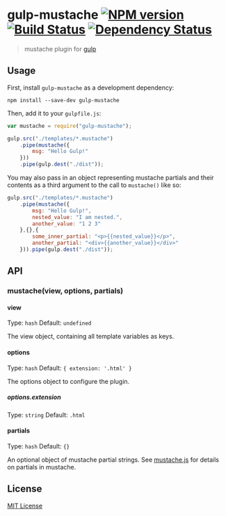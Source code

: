 # gulp-mustache [![NPM version][npm-image]][npm-url] [![Build Status][travis-image]][travis-url] [![Dependency Status][depstat-image]][depstat-url]

> mustache plugin for [gulp](https://github.com/wearefractal/gulp)

## Usage

First, install `gulp-mustache` as a development dependency:

```shell
npm install --save-dev gulp-mustache
```

Then, add it to your `gulpfile.js`:

```javascript
var mustache = require("gulp-mustache");

gulp.src("./templates/*.mustache")
	.pipe(mustache({
		msg: "Hello Gulp!"
	}))
	.pipe(gulp.dest("./dist"));
```

You may also pass in an object representing mustache partials and their contents
as a third argument to the call to `mustache()` like so:

```javascript
gulp.src("./templates/*.mustache")
	.pipe(mustache({
		msg: "Hello Gulp!",
		nested_value: "I am nested.",
		another_value: "1 2 3"
	},{},{
		some_inner_partial: "<p>{{nested_value}}</p>",
		another_partial: "<div>{{another_value}}</div>"
	})).pipe(gulp.dest("./dist"));
```

## API

### mustache(view, options, partials)

#### view
Type: `hash`
Default: `undefined`

The view object, containing all template variables as keys.

#### options
Type: `hash`
Default: `{ extension: '.html' }`

The options object to configure the plugin.

##### options.extension
Type: `string`
Default: `.html`

#### partials
Type: `hash`
Default: `{}`

An optional object of mustache partial strings. See [mustache.js](https://github.com/janl/mustache.js/) for details on partials in mustache.

## License

[MIT License](http://en.wikipedia.org/wiki/MIT_License)

[npm-url]: https://npmjs.org/package/gulp-mustache
[npm-image]: https://badge.fury.io/js/gulp-mustache.png

[travis-url]: http://travis-ci.org/rogeriopvl/gulp-mustache
[travis-image]: https://secure.travis-ci.org/rogeriopvl/gulp-mustache.png?branch=master

[depstat-url]: https://david-dm.org/rogeriopvl/gulp-mustache
[depstat-image]: https://david-dm.org/rogeriopvl/gulp-mustache.png
